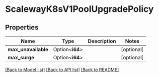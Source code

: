 # ScalewayK8sV1PoolUpgradePolicy

## Properties

Name | Type | Description | Notes
------------ | ------------- | ------------- | -------------
**max_unavailable** | Option<**i64**> |  | [optional]
**max_surge** | Option<**i64**> |  | [optional]

[[Back to Model list]](../README.md#documentation-for-models) [[Back to API list]](../README.md#documentation-for-api-endpoints) [[Back to README]](../README.md)


